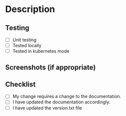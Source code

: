 # Description

<!--- Describe your changes in detail. -->
<!--- If applicable please link this PR to its corresponding issue. -->

## Testing

<!--- Please describe how you tested your changes. -->

- [ ] Unit testing
- [ ] Tested locally
- [ ] Tested in kubernetes mode

## Screenshots (if appropriate)

## Checklist

<!--- These can be used to show you've met the issue criteria, or similar. -->
<!--- If you're unsure about any of these, don't hesitate to ask. We're here to help! -->

- [ ] My change requires a change to the documentation.
- [ ] I have updated the documentation accordingly.
- [ ] I have updated the version.txt file

<!--- There should be a version.txt file in the root of the project, -->
<!--- please don't forget to update the version number according to the guidelines for semantic versioning. -->